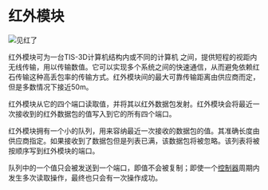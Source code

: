 # 红外模块
![见红了](item:tis3d:infrared_module)

红外模块可为一台TIS-3D计算机结构内或不同的计算机 之间，提供短程的视距内无线传输，用以传输数值。它可以实现多个系统之间的快速通信，从而避免依赖红石传输这种高丢包率的传输方式。红外模块间的最大可靠传输距离由供应商而定，但是多数情况下接近50m。

红外模块从它的四个端口读取值，并将其以红外数据包发射。红外模块会将最近一次接收到的红外数据包的值写入到它的所有四个端口。

红外模块拥有一个小的队列，用来容纳最近一次接收的数据包的值。其准确长度由供应商指定。如果接收到了数据包但是列表已满，该数据包将被忽略。该列表将被按顺序写到红外模块的端口。

队列中的一个值只会被发送到一个端口，即值不会被复制；即使一个[控制器](../block/controller.md)周期内发生多次读取操作，最终也只会有一次操作成功。
